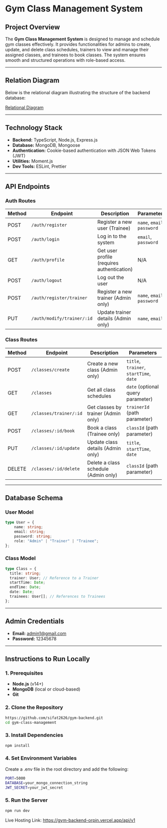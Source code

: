 # **Gym Class Management System**

## **Project Overview**
The **Gym Class Management System** is designed to manage and schedule gym classes effectively. It provides functionalities for admins to create, update, and delete class schedules, trainers to view and manage their assigned classes, and trainees to book classes. The system ensures smooth and structured operations with role-based access.

---

## **Relation Diagram**
Below is the relational diagram illustrating the structure of the backend database:

[Relational Diagram](https://ibb.co/6wzFpN7)  


---

## **Technology Stack**
- **Backend:** TypeScript, Node.js, Express.js
- **Database:** MongoDB, Mongoose
- **Authentication:** Cookie-based authentication with JSON Web Tokens (JWT)
- **Utilities:** Moment.js
- **Dev Tools:** ESLint, Prettier

---

## **API Endpoints**

### **Auth Routes**
| Method | Endpoint                   | Description                              | Parameters                            |
|--------|----------------------------|------------------------------------------|----------------------------------------|
| POST   | `/auth/register`           | Register a new user (Trainee)            | `name`, `email`, `password`            |
| POST   | `/auth/login`              | Log in to the system                     | `email`, `password`                    |
| GET    | `/auth/profile`            | Get user profile (requires authentication) | N/A                                  |
| POST   | `/auth/logout`             | Log out the user                         | N/A                                    |
| POST   | `/auth/register/trainer`   | Register a new trainer (Admin only)      | `name`, `email`, `password`            |
| PUT    | `/auth/modify/trainer/:id` | Update trainer details (Admin only)      | `name`, `email`                        |

### **Class Routes**
| Method | Endpoint                   | Description                              | Parameters                            |
|--------|----------------------------|------------------------------------------|----------------------------------------|
| POST   | `/classes/create`          | Create a new class (Admin only)          | `title`, `trainer`, `startTime`, `date` |
| GET    | `/classes`                 | Get all class schedules                  | `date` (optional query parameter)      |
| GET    | `/classes/trainer/:id`     | Get classes by trainer (Admin only)      | `trainerId` (path parameter)           |
| POST   | `/classes/:id/book`        | Book a class (Trainee only)              | `classId` (path parameter)             |
| PUT    | `/classes/:id/update`      | Update class details (Admin only)        | `title`, `startTime`, `date`           |
| DELETE | `/classes/:id/delete`      | Delete a class schedule (Admin only)     | `classId` (path parameter)             |

---

## **Database Schema**

### **User Model**
```typescript
type User = {
    name: string;
    email: string;
    password: string;
    role: "Admin" | "Trainer" | "Trainee";
};
```

### **Class Model**

```typescript
type Class = {
  title: string;
  trainer: User; // Reference to a Trainer
  startTime: Date;
  endTime: Date;
  date: Date;
  trainees: User[]; // References to Trainees
};
```

---

## **Admin Credentials**
- **Email:** admin1@gmail.com
- **Password:** 12345678

---

## **Instructions to Run Locally**

### **1. Prerequisites**
- **Node.js** (v14+)
- **MongoDB** (local or cloud-based)
- **Git**

### **2. Clone the Repository**
```bash
https://github.com/sifat2626/gym-backend.git
cd gym-class-management
```

### **3. Install Dependencies**
```bash
npm install
```

### **4. Set Environment Variables**

Create a .env file in the root directory and add the following:

```bash
PORT=5000
DATABASE=your_mongo_connection_string
JWT_SECRET=your_jwt_secret
```

### **5. Run the Server**

```bash
npm run dev
```

Live Hosting Link:
https://gym-backend-orpin.vercel.app/api/v1
